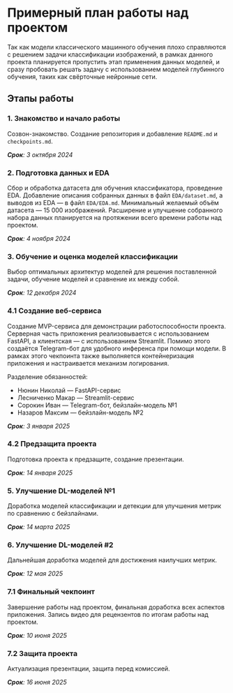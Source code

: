 # Примерный план работы над проектом

Так как модели классического машинного обучения плохо справляются с решением задачи классификации изображений,
в рамках данного проекта планируется пропустить этап применения данных моделей, и сразу пробовать решать задачу
с использованием моделей глубинного обучения, таких как свёрточные нейронные сети.

## Этапы работы

### 1. Знакомство и начало работы

Созвон-знакомство. Создание репозитория и добавление `README.md` и `checkpoints.md`.

_**Срок**: 3 октября 2024_

### 2. Подготовка данных и EDA

Сбор и обработка датасета для обучения классификатора, проведение EDA.
Добавление описания собранных данных в файл `EDA/dataset.md`, а выводов из EDA — в файл `EDA/EDA.md`.
Минимальный желаемый объём датасета — 15 000 изображений.
Расширение и улучшение собранного набора данных планируется на протяжении всего времени работы над проектом.

_**Срок**: 4 ноября 2024_

### 3. Обучение и оценка моделей классификации

Выбор оптимальных архитектур моделей для решения поставленной задачи, обучение моделей и сравнение их между собой.

_**Срок**: 12 декабря 2024_

### 4.1 Создание веб-сервиса

Создание MVP-сервиса для демонстрации работоспособности проекта.
Серверная часть приложения реализовывается с использованием FastAPI, а клиентская — с использованием Streamlit.
Помимо этого создаётся Telegram-бот для удобного инференса при помощи модели.
В рамках этого чекпоинта также выполняется контейнеризация приложения и настраивается механизм логирования.

Разделение обязанностей:
- Нюнин Николай — FastAPI-сервис
- Лесниченко Макар — Streamlit-сервис
- Сорокин Иван — Telegram-бот, бейзлайн-модель №1
- Назаров Максим — бейзлайн-модель №2

_**Срок**: 3 января 2025_

### 4.2 Предзащита проекта

Подготовка проекта к предзащите, создание презентации.

_**Срок**: 14 января 2025_

### 5. Улучшение DL-моделей №1

Доработка моделей классификации и детекции для улучшения метрик по сравнению с бейзлайнами.

_**Срок**: 14 марта 2025_

### 6. Улучшение DL-моделей #2

Дальнейшая доработка моделей для достижения наилучших метрик.

_**Срок**: 12 мая 2025_

### 7.1 Финальный чекпоинт

Завершение работы над проектом, финальная доработка всех аспектов приложения.
Запись видео для рецензентов по итогам работы над проектом.

_**Срок**: 10 июня 2025_

### 7.2 Защита проекта

Актуализация презентации, защита перед комиссией.

_**Срок**: 16 июня 2025_
